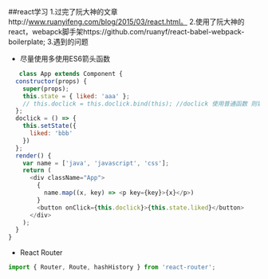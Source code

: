 ##react学习
1.过完了阮大神的文章http://www.ruanyifeng.com/blog/2015/03/react.html。
2.使用了阮大神的react，webapck脚手架https://github.com/ruanyf/react-babel-webpack-boilerplate;
3.遇到的问题 
- 尽量使用多使用ES6箭头函数
```javascript
   class App extends Component {
  constructor(props) {
    super(props);
    this.state = { liked: 'aaa' };
    // this.doclick = this.doclick.bind(this); //doclick 使用普通函数 则需要这行代码
  };
  doclick = () => {
    this.setState({
      liked: 'bbb'
    })
  };
  render() {
    var name = ['java', 'javascript', 'css'];
    return (
      <div className="App">
        {
          name.map((x, key) => <p key={key}>{x}</p>)
        }
        <button onClick={this.doclick}>{this.state.liked}</button>
      </div>
    );
  }
}
```
- React Router 
```javascript
import { Router, Route, hashHistory } from 'react-router';
 

```








